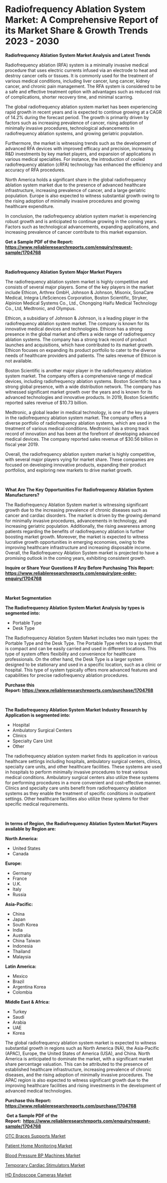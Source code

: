 <p><h1>Radiofrequency Ablation System Market: A Comprehensive Report of its Market Share & Growth Trends 2023 - 2030</h1></p><p><strong>Radiofrequency Ablation System Market Analysis and Latest Trends</strong></p>
<p><p>Radiofrequency ablation (RFA) system is a minimally invasive medical procedure that uses electric currents infused via an electrode to heat and destroy cancer cells or tissues. It is commonly used for the treatment of various medical conditions, including liver cancer, lung cancer, kidney cancer, and chronic pain management. The RFA system is considered to be a safe and effective treatment option with advantages such as reduced risk of complications, shorter recovery time, and minimal scarring.</p><p>The global radiofrequency ablation system market has been experiencing rapid growth in recent years and is expected to continue growing at a CAGR of 14.2% during the forecast period. The growth is primarily driven by factors such as increasing prevalence of cancer, rising adoption of minimally invasive procedures, technological advancements in radiofrequency ablation systems, and growing geriatric population.</p><p>Furthermore, the market is witnessing trends such as the development of advanced RFA devices with improved efficacy and precision, increasing R&D investments by key market players, and expansion of applications in various medical specialties. For instance, the introduction of cooled radiofrequency ablation (cRFA) technology has enhanced the efficiency and accuracy of RFA procedures.</p><p>North America holds a significant share in the global radiofrequency ablation system market due to the presence of advanced healthcare infrastructure, increasing prevalence of cancer, and a large geriatric population. Europe is also expected to witness substantial growth owing to the rising adoption of minimally invasive procedures and growing healthcare expenditure.</p><p>In conclusion, the radiofrequency ablation system market is experiencing robust growth and is anticipated to continue growing in the coming years. Factors such as technological advancements, expanding applications, and increasing prevalence of cancer contribute to this market expansion.</p></p>
<p><strong>Get a Sample PDF of the Report:&nbsp; <a href="https://www.reliableresearchreports.com/enquiry/request-sample/1704768">https://www.reliableresearchreports.com/enquiry/request-sample/1704768</a></strong></p>
<p>&nbsp;</p>
<p><strong>Radiofrequency Ablation System Major Market Players</strong></p>
<p><p>The radiofrequency ablation system market is highly competitive and consists of several major players. Some of the key players in the market include Ethicon, Arthrex GmbH, Johnson & Johnson, Misonix, SonaCare Medical, Integra LifeSciences Corporation, Boston Scientific, Stryker, Alpinion Medical Systems Co., Ltd., Chongqing Haifu Medical Technology Co., Ltd, Medtronic, and Olympus.</p><p>Ethicon, a subsidiary of Johnson & Johnson, is a leading player in the radiofrequency ablation system market. The company is known for its innovative medical devices and technologies. Ethicon has a strong presence in the global market and offers a wide range of radiofrequency ablation systems. The company has a strong track record of product launches and acquisitions, which have contributed to its market growth. Ethicon focuses on expanding its product portfolio to cater to the diverse needs of healthcare providers and patients. The sales revenue of Ethicon is not available.</p><p>Boston Scientific is another major player in the radiofrequency ablation system market. The company offers a comprehensive range of medical devices, including radiofrequency ablation systems. Boston Scientific has a strong global presence, with a wide distribution network. The company has witnessed significant market growth over the years and is known for its advanced technologies and innovative products. In 2019, Boston Scientific reported sales revenue of $10.73 billion.</p><p>Medtronic, a global leader in medical technology, is one of the key players in the radiofrequency ablation system market. The company offers a diverse portfolio of radiofrequency ablation systems, which are used in the treatment of various medical conditions. Medtronic has a strong track record of innovation and has been at the forefront of developing advanced medical devices. The company reported sales revenue of $30.56 billion in fiscal year 2019.</p><p>Overall, the radiofrequency ablation system market is highly competitive, with several major players vying for market share. These companies are focused on developing innovative products, expanding their product portfolios, and exploring new markets to drive market growth.</p></p>
<p>&nbsp;</p>
<p><strong>What Are The Key Opportunities For Radiofrequency Ablation System Manufacturers?</strong></p>
<p><p>The Radiofrequency Ablation System market is witnessing significant growth due to the increasing prevalence of chronic diseases such as cancer and cardiac disorders. The market is driven by the growing demand for minimally invasive procedures, advancements in technology, and increasing geriatric population. Additionally, the rising awareness among patients regarding the benefits of radiofrequency ablation is further boosting market growth. Moreover, the market is expected to witness lucrative growth opportunities in emerging economies, owing to the improving healthcare infrastructure and increasing disposable income. Overall, the Radiofrequency Ablation System market is projected to have a promising outlook in the coming years, exhibiting consistent growth.</p></p>
<p><strong>Inquire or Share Your Questions If Any Before Purchasing This Report: <a href="https://www.reliableresearchreports.com/enquiry/pre-order-enquiry/1704768">https://www.reliableresearchreports.com/enquiry/pre-order-enquiry/1704768</a></strong></p>
<p>&nbsp;</p>
<p><strong>Market Segmentation</strong></p>
<p><strong>The Radiofrequency Ablation System Market Analysis by types is segmented into:</strong></p>
<p><ul><li>Portable Type</li><li>Desk Type</li></ul></p>
<p><p>The Radiofrequency Ablation System Market includes two main types: the Portable Type and the Desk Type. The Portable Type refers to a system that is compact and can be easily carried and used in different locations. This type of system offers flexibility and convenience for healthcare professionals. On the other hand, the Desk Type is a larger system designed to be stationary and used in a specific location, such as a clinic or hospital. This type of system typically offers more advanced features and capabilities for precise radiofrequency ablation procedures.</p></p>
<p><strong>Purchase this Report:&nbsp;<a href="https://www.reliableresearchreports.com/purchase/1704768">https://www.reliableresearchreports.com/purchase/1704768</a></strong></p>
<p>&nbsp;</p>
<p><strong>The Radiofrequency Ablation System Market Industry Research by Application is segmented into:</strong></p>
<p><ul><li>Hospital</li><li>Ambulatory Surgical Centers</li><li>Clinics</li><li>Specialty Care Unit</li><li>Other</li></ul></p>
<p><p>The radiofrequency ablation system market finds its application in various healthcare settings including hospitals, ambulatory surgical centers, clinics, specialty care units, and other healthcare facilities. These systems are used in hospitals to perform minimally invasive procedures to treat various medical conditions. Ambulatory surgical centers also utilize these systems for performing procedures in a more convenient and cost-effective manner. Clinics and specialty care units benefit from radiofrequency ablation systems as they enable the treatment of specific conditions in outpatient settings. Other healthcare facilities also utilize these systems for their specific medical requirements.</p></p>
<p>&nbsp;</p>
<p><strong>In terms of Region, the Radiofrequency Ablation System Market Players available by Region are:</strong></p>
<p>
    <p> <strong> North America: </strong>
        <ul>
            <li>United States</li>
            <li>Canada</li>
        </ul>
        </p> 
    <p> <strong> Europe: </strong>
        <ul>
            <li>Germany</li>
            <li>France</li>
            <li>U.K.</li>
            <li>Italy</li>
            <li>Russia</li>
        </ul>
        </p> 
    <p> <strong> Asia-Pacific: </strong>
        <ul>
            <li>China</li>
            <li>Japan</li>
            <li>South Korea</li>
            <li>India</li>
            <li>Australia</li>
            <li>China Taiwan</li>
            <li>Indonesia</li>
            <li>Thailand</li>
            <li>Malaysia</li>
        </ul>
        </p> 
    <p> <strong> Latin America: </strong>
        <ul>
            <li>Mexico</li>
            <li>Brazil</li>
            <li>Argentina Korea</li>
            <li>Colombia</li>
        </ul>
        </p> 
    <p> <strong> Middle East & Africa: </strong>
        <ul>
            <li>Turkey</li>
            <li>Saudi</li>
            <li>Arabia</li>
            <li>UAE</li>
            <li>Korea</li>
        </ul>
    </p>
    </p>
<p><p>The global radiofrequency ablation system market is expected to witness substantial growth in regions such as North America (NA), the Asia-Pacific (APAC), Europe, the United States of America (USA), and China. North America is anticipated to dominate the market, with a significant market share percentage valuation. This can be attributed to the presence of established healthcare infrastructure, increasing prevalence of chronic diseases, and the rising adoption of minimally invasive procedures. The APAC region is also expected to witness significant growth due to the improving healthcare facilities and rising investments in the development of advanced medical technologies.</p></p>
<p><strong>Purchase this Report: <a href="https://www.reliableresearchreports.com/purchase/1704768">https://www.reliableresearchreports.com/purchase/1704768</a></strong></p>
<p>&nbsp;<strong>Get a Sample PDF of the Report:&nbsp;&nbsp;<a href="https://www.reliableresearchreports.com/enquiry/request-sample/1704768">https://www.reliableresearchreports.com/enquiry/request-sample/1704768</a></strong></p>
<p><strong></strong></p>
<p><p><a href="https://www.linkedin.com/pulse/otc-braces-supports-market-size-share-global-analysis-report-xqlde/">OTC Braces Supports Market</a></p><p><a href="https://medium.com/@juliusadams1991/patient-home-monitoring-market-size-and-market-trends-complete-industry-overview-2023-to-2030-981aefb1dfb4">Patient Home Monitoring Market</a></p><p><a href="https://www.linkedin.com/pulse/blood-pressure-bp-machines-market-size-growth-forecast-aa2te/">Blood Pressure BP Machines Market</a></p><p><a href="https://medium.com/@sylvanfahey/temporary-cardiac-stimulators-market-size-reveals-the-best-marketing-channels-in-global-industry-ee7f45ae5a30">Temporary Cardiac Stimulators Market</a></p><p><a href="https://www.linkedin.com/pulse/hd-endoscope-cameras-market-share-amp-new-trends-analysis-6ft0e/">HD Endoscope Cameras Market</a></p></p>